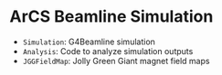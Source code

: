 # ArCS Beamline Simulation


- `Simulation`: G4Beamline simulation
- `Analysis`: Code to analyze simulation outputs
- `JGGFieldMap`: Jolly Green Giant magnet field maps
